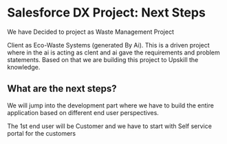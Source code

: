 # Salesforce DX Project: Next Steps

We have Decided to project as Waste Management Project 

Client as Eco-Waste Systems (generated By Ai). This is a driven project where in the ai is acting as clent and ai gave the requirements and problem statements. Based on that we are building this project to Upskill the knowledge.

## What are the next steps?
We will jump into the development part where we have to build the entire application based on different end user perspectives. 

The 1st end user will be Customer and we have to start with Self service portal for the customers
